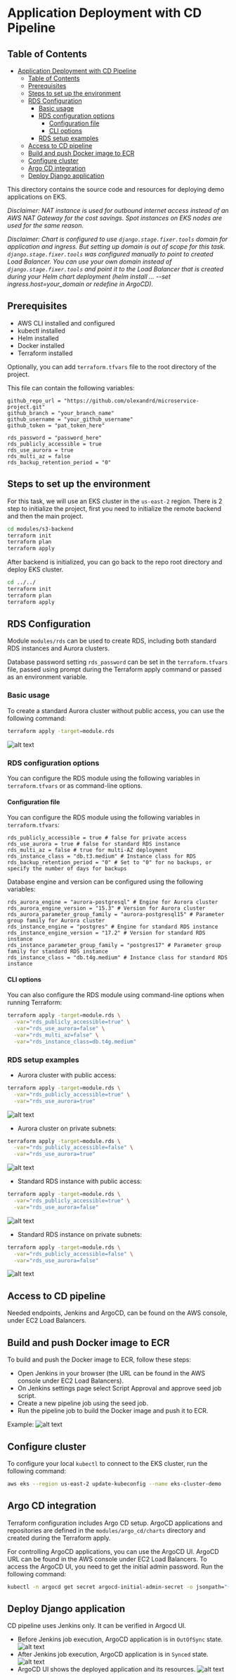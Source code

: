 # Application Deployment with CD Pipeline

## Table of Contents

- [Application Deployment with CD Pipeline](#application-deployment-with-cd-pipeline)
  - [Table of Contents](#table-of-contents)
  - [Prerequisites](#prerequisites)
  - [Steps to set up the environment](#steps-to-set-up-the-environment)
  - [RDS Configuration](#rds-configuration)
    - [Basic usage](#basic-usage)
    - [RDS configuration options](#rds-configuration-options)
      - [Configuration file](#configuration-file)
      - [CLI options](#cli-options)
    - [RDS setup examples](#rds-setup-examples)
  - [Access to CD pipeline](#access-to-cd-pipeline)
  - [Build and push Docker image to ECR](#build-and-push-docker-image-to-ecr)
  - [Configure cluster](#configure-cluster)
  - [Argo CD integration](#argo-cd-integration)
  - [Deploy Django application](#deploy-django-application)

This directory contains the source code and resources for deploying demo applications on EKS.

*Disclaimer: NAT instance is used for outbound internet access instead of an AWS NAT Gateway for the
cost savings.
Spot instances on EKS nodes are used for the same reason.*

*Disclaimer: Chart is configured to use `django.stage.fixer.tools` domain for application and ingress.
But setting up domain is out of scope for this task.
`django.stage.fixer.tools` was configured manually to point to created Load Balancer.
You can use your own domain instead of `django.stage.fixer.tools` and point it to the Load Balancer
that is created during your Helm chart deployment
(helm install ... --set ingress.host=your_domain or redefine in ArgoCD).*

## Prerequisites

- AWS CLI installed and configured
- kubectl installed
- Helm installed
- Docker installed
- Terraform installed

Optionally, you can add `terraform.tfvars` file to the root directory of the project.

This file can contain the following variables:

```hcl
github_repo_url = "https://github.com/olexandrd/microservice-project.git"
github_branch = "your_branch_name"
github_username = "your_github_username"
github_token = "pat_token_here"

rds_password = "password_here"
rds_publicly_accessible = true
rds_use_aurora = true
rds_multi_az = false
rds_backup_retention_period = "0"
```

## Steps to set up the environment

For this task, we will use an EKS cluster in the `us-east-2` region.
There is 2 step to initialize the project, first you need to initialize the remote
backend and then the main project.

```sh
cd modules/s3-backend
terraform init
terraform plan
terraform apply

```

After backend is initialized, you can go back to the repo root directory and deploy EKS cluster.

```sh
cd ../../
terraform init
terraform plan
terraform apply

```

## RDS Configuration

Module `modules/rds` can be used to create RDS, including both standard RDS instances and Aurora clusters.

Database password setting `rds_password` can be set in the `terraform.tfvars` file, passed using prompt during the Terraform apply command or passed as an environment variable.

### Basic usage

To create a standard Aurora cluster without public access, you can use the following command:

```sh
terraform apply -target=module.rds
```

![alt text](docs/img/aurora-01.png)

### RDS configuration options

You can configure the RDS module using the following variables in `terraform.tfvars` or as command-line options.

#### Configuration file

You can configure the RDS module using the following variables in `terraform.tfvars`:

```hcl
rds_publicly_accessible = true # false for private access
rds_use_aurora = true # false for standard RDS instance
rds_multi_az = false # true for multi-AZ deployment
rds_instance_class = "db.t3.medium" # Instance class for RDS
rds_backup_retention_period = "0" # Set to "0" for no backups, or specify the number of days for backups
```

Database engine and version can be configured using the following variables:

```hcl
rds_aurora_engine = "aurora-postgresql" # Engine for Aurora cluster
rds_aurora_engine_version = "15.3" # Version for Aurora cluster
rds_aurora_parameter_group_family = "aurora-postgresql15" # Parameter group family for Aurora cluster 
rds_instance_engine = "postgres" # Engine for standard RDS instance
rds_instance_engine_version = "17.2" # Version for standard RDS instance
rds_instance_parameter_group_family = "postgres17" # Parameter group family for standard RDS instance
rds_instance_class = "db.t4g.medium" # Instance class for standard RDS instance
```

#### CLI options

You can also configure the RDS module using command-line options when running Terraform:

```sh
terraform apply -target=module.rds \
  -var="rds_publicly_accessible=true" \
  -var="rds_use_aurora=false" \
  -var="rds_multi_az=false" \
  -var="rds_instance_class=db.t4g.medium"
```

### RDS setup examples

- Aurora cluster with public access:

```sh
terraform apply -target=module.rds \
  -var="rds_publicly_accessible=true" \
  -var="rds_use_aurora=true" 
```

![alt text](docs/img/aurora-02.png)

- Aurora cluster on private subnets:

```sh
terraform apply -target=module.rds \
  -var="rds_publicly_accessible=false" \
  -var="rds_use_aurora=true"
```

![alt text](docs/img/aurora-03.png)

- Standard RDS instance with public access:

```sh
terraform apply -target=module.rds \
  -var="rds_publicly_accessible=true" \
  -var="rds_use_aurora=false"
```

![alt text](docs/img/rds-01.png)

- Standard RDS instance on private subnets:

```sh
terraform apply -target=module.rds \
  -var="rds_publicly_accessible=false" \
  -var="rds_use_aurora=false"
```

![alt text](docs/img/rds-02.png)

## Access to CD pipeline

Needed endpoints, Jenkins and ArgoCD, can be found on the AWS console, under EC2 Load Balancers.

## Build and push Docker image to ECR

To build and push the Docker image to ECR, follow these steps:

- Open Jenkins in your browser (the URL can be found in the AWS console under EC2 Load Balancers).
- On Jenkins settings page select Script Approval and approve seed job script.
- Create a new pipeline job using the seed job.
- Run the pipeline job to build the Docker image and push it to ECR.

Example:
![alt text](docs/img/jenkins-01.png)

## Configure cluster

To configure your local `kubectl` to connect to the EKS cluster, run the following command:

```sh
aws eks --region us-east-2 update-kubeconfig --name eks-cluster-demo
```

## Argo CD integration

Terraform configuration includes Argo CD setup.
ArgoCD applications and repositories are defined in the `modules/argo_cd/charts` directory and
created during the Terraform apply.

For controlling ArgoCD applications, you can use the ArgoCD UI.
ArgoCD URL can be found in the AWS console under EC2 Load Balancers.
To access the ArgoCD UI, you need to get the initial admin password. Run the following command:

```sh
kubectl -n argocd get secret argocd-initial-admin-secret -o jsonpath="{.data.password}" | base64 -d
```

## Deploy Django application

CD pipeline uses Jenkins only.
It can be verified in Argocd UI.

- Before Jenkins job execution, ArgoCD application is in `OutOfSync` state.
![alt text](docs/img/argocd-01.png)
- After Jenkins job execution, ArgoCD application is in `Synced` state.
![alt text](docs/img/argocd-02.png)
- ArgoCD UI shows the deployed application and its resources.
![alt text](docs/img/argocd-03.png)
